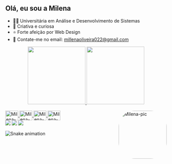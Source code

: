 ## Olá, eu sou a Milena
- 👩‍💻 Universitária em Análise e Desenvolvimento de Sistemas
- 🔎 Criativa e curiosa
- ⭐ Forte afeição por Web Design 
- 📧 Contate-me no email: millenaoliveira022@gmail.com

<div align="center">
  <a href="https://github.com/milenaness">
  <img height="180em" src="https://github-readme-stats.vercel.app/api?username=milenaness&show_icons=true&theme=dracula&include_all_commits=true&count_private=true"/>
  <img height="180em" src="https://github-readme-stats.vercel.app/api/top-langs/?username=milenaness&layout=compact&langs_count=7&theme=dracula"/>
</div>
  
  <div style="display: inline_block"><br>
  <img align="center" alt="Milena-HTML" height="30" width="40" src="https://cdn.jsdelivr.net/gh/devicons/devicon/icons/html5/html5-plain-wordmark.svg">
  <img align="center" alt="Milena-CSS" height="30" width="40" src="https://cdn.jsdelivr.net/gh/devicons/devicon/icons/css3/css3-original.svg">
  <img align="center" alt="Milena-Js" height="30" width="40" src="https://cdn.jsdelivr.net/gh/devicons/devicon/icons/javascript/javascript-original.svg">
  <img align="center" alt="Milena-Sql" height="30" width="40" src="https://cdn.jsdelivr.net/gh/devicons/devicon/icons/mysql/mysql-plain-wordmark.svg">
  <img align="right" alt="Milena-pic" height="150" style="border-radius:50px;" src="https://media.discordapp.net/attachments/700199201098956852/976300928644812870/ezgif.com-gif-maker.gif?width=427&height=427">
    
</div>
 


<div>
  <a href="https://www.instagram.com/designeramilena" target="_blank"><img src="https://img.shields.io/badge/-Instagram-%23E4405F?style=for-the-badge&logo=instagram&logoColor=white" target="_blank"></a> 
  <a href = "mailto:millenaoliveira022@gmail.com"><img src="https://img.shields.io/badge/-Gmail-%23333?style=for-the-badge&logo=gmail&logoColor=white" target="_blank"></a>
  <a href="https://www.linkedin.com/in/milenaoliveira022/" target="_blank"><img src="https://img.shields.io/badge/-LinkedIn-%230077B5?style=for-the-badge&logo=linkedin&logoColor=white" target="_blank"></a>  
  
![Snake animation](https://github.com/milenaness/milenaoness/blob/output/github-contribution-grid-snake.svg?)
  
 </div>
  
